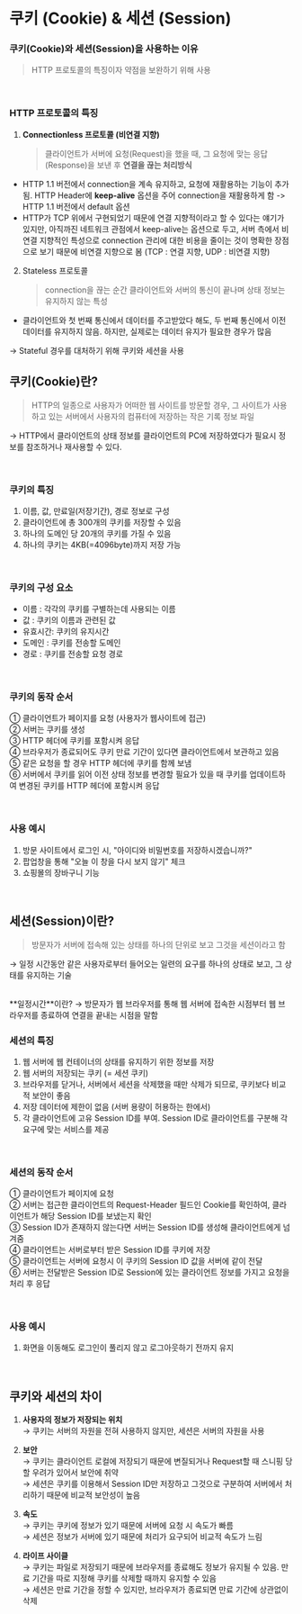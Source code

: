 # 쿠키 (Cookie) & 세션 (Session)

### 쿠키(Cookie)와 세션(Session)을 사용하는 이유

> HTTP 프로토콜의 특징이자 약점을 보완하기 위해 사용

<br/>

### HTTP 프로토콜의 특징

1. **Connectionless 프로토콜 (비연결 지향)**

   > 클라이언트가 서버에 요청(Request)을 했을 때, 그 요청에 맞는 응답(Response)을 보낸 후 **연결을 끊는 처리방식**

- HTTP 1.1 버전에서 connection을 계속 유지하고, 요청에 재활용하는 기능이 추가됨. HTTP Header에 **keep-alive** 옵션을 주어 connection을 재활용하게 함 -> HTTP 1.1 버전에서 default 옵션
- HTTP가 TCP 위에서 구현되었기 때문에 연결 지향적이라고 할 수 있다는 얘기가 있지만, 아직까진 네트워크 관점에서 keep-alive는 옵션으로 두고, 서버 측에서 비연결 지향적인 특성으로 connection 관리에 대한 비용을 줄이는 것이 명확한 장점으로 보기 때문에 비연결 지향으로 봄 (TCP : 연결 지향, UDP : 비연결 지향)

2. Stateless 프로토콜

   > connection을 끊는 순간 클라이언트와 서버의 통신이 끝나며 상태 정보는 유지하지 않는 특성

- 클라이언트와 첫 번째 통신에서 데이터를 주고받았다 해도, 두 번째 통신에서 이전 데이터를 유지하지 않음. 하지만, 실제로는 데이터 유지가 필요한 경우가 많음

&rarr; Stateful 경우를 대처하기 위해 쿠키와 세션을 사용

## 쿠키(Cookie)란?

> HTTP의 일종으로 사용자가 어떠한 웹 사이트를 방문할 경우, 그 사이트가 사용하고 있는 서버에서 사용자의 컴퓨터에 저장하는 작은 기록 정보 파일

&rarr; HTTP에서 클라이언트의 상태 정보를 클라이언트의 PC에 저장하였다가 필요시 정보를 참조하거나 재사용할 수 있다.

<br/>

### 쿠키의 특징

1. 이름, 값, 만료일(저장기간), 경로 정보로 구성
2. 클라이언트에 총 300개의 쿠키를 저장할 수 있음
3. 하나의 도메인 당 20개의 쿠키를 가질 수 있음
4. 하나의 쿠키는 4KB(=4096byte)까지 저장 가능

<br/>

### 쿠키의 구성 요소

- 이름 : 각각의 쿠키를 구별하는데 사용되는 이름
- 값 : 쿠키의 이름과 관련된 값
- 유효시간: 쿠키의 유지시간
- 도메인 : 쿠키를 전송할 도메인
- 경로 : 쿠키를 전송할 요청 경로

<br/>

### 쿠키의 동작 순서

① 클라이언트가 페이지를 요청 (사용자가 웹사이트에 접근)<br/>
② 서버는 쿠키를 생성<br/>
③ HTTP 헤더에 쿠키를 포함시켜 응답<br/>
④ 브라우저가 종료되어도 쿠키 만료 기간이 있다면 클라이언트에서 보관하고 있음<br/>
⑤ 같은 요청을 할 경우 HTTP 헤더에 쿠키를 함께 보냄<br/>
⑥ 서버에서 쿠키를 읽어 이전 상태 정보를 변경할 필요가 있을 때 쿠키를 업데이트하여 변경된 쿠키를 HTTP 헤더에 포함시켜 응답

<br/>

### 사용 예시

1. 방문 사이트에서 로그인 시, "아이디와 비밀번호를 저장하시겠습니까?"
2. 팝업창을 통해 "오늘 이 창을 다시 보지 않기" 체크
3. 쇼핑몰의 장바구니 기능

<br/>

## 세션(Session)이란?

> 방문자가 서버에 접속해 있는 상태를 하나의 단위로 보고 그것을 세션이라고 함

&rarr; 일정 시간동안 같은 사용자로부터 들어오는 일련의 요구를 하나의 상태로 보고, 그 상태를 유지하는 기술

<br/>
**일정시간**이란?
&rarr; 방문자가 웹 브라우저를 통해 웹 서버에 접속한 시점부터 웹 브라우저를 종료하여 연결을 끝내는 시점을 말함

<br/>

### 세션의 특징

1. 웹 서버에 웹 컨테이너의 상태를 유지하기 위한 정보를 저장
2. 웹 서버의 저장되는 쿠키 (= 세션 쿠키)
3. 브라우저를 닫거나, 서버에서 세션을 삭제했을 때만 삭제가 되므로, 쿠키보다 비교적 보안이 좋음
4. 저장 데이터에 제한이 없음 (서버 용량이 허용하는 한에서)
5. 각 클라이언트에 고유 Session ID를 부여. Session ID로 클라이언트를 구분해 각 요구에 맞는 서비스를 제공

<br/>

### 세션의 동작 순서

① 클라이언트가 페이지에 요청 <br/>
② 서버는 접근한 클라이언트의 Request-Header 필드인 Cookie를 확인하여, 클라이언트가 해당 Session ID를 보냈는지 확인<br/>
③ Session ID가 존재하지 않는다면 서버는 Session ID를 생성해 클라이언트에게 넘겨줌<br/>
④ 클라이언트는 서버로부터 받은 Session ID를 쿠키에 저장<br/>
⑤ 클라이언트는 서버에 요청시 이 쿠키의 Session ID 값을 서버에 같이 전달<br/>
⑥ 서버는 전달받은 Session ID로 Session에 있는 클라이언트 정보를 가지고 요청을 처리 후 응답

<br/>

### 사용 예시

1. 화면을 이동해도 로그인이 풀리지 않고 로그아웃하기 전까지 유지

<br/>

## 쿠키와 세션의 차이

1. **사용자의 정보가 저장되는 위치**
   <br/>
   &rarr; 쿠키는 서버의 자원을 전혀 사용하지 않지만, 세션은 서버의 자원을 사용
   <br/>
2. **보안**
   <br/>
   &rarr; 쿠키는 클라이언트 로컬에 저장되기 때문에 변질되거나 Request할 때 스니핑 당할 우려가 있어서 보안에 취약<br/>
   &rarr; 세션은 쿠키를 이용해서 Session ID만 저장하고 그것으로 구분하여 서버에서 처리하기 때문에 비교적 보안성이 높음
   <br/>

3. **속도**
   <br/>
   &rarr; 쿠키는 쿠키에 정보가 있기 때문에 서버에 요청 시 속도가 빠름<br/>
   &rarr; 세션은 정보가 서버에 있기 때문에 처리가 요구되어 비교적 속도가 느림
   <br/>

4. **라이프 사이클**
   <br/>
   &rarr; 쿠키는 파일로 저장되기 때문에 브라우저를 종료해도 정보가 유지될 수 있음. 만료 기간을 따로 지정해 쿠키를 삭제할 때까지 유지할 수 있음<br/>
   &rarr; 세션은 만료 기간을 정할 수 있지만, 브라우저가 종료되면 만료 기간에 상관없이 삭제
